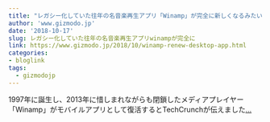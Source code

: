 ```yaml
---
title: "レガシー化していた往年の名音楽再生アプリ「Winamp」が完全に新しくなるみたい！"
author: 'www.gizmodo.jp'
date: '2018-10-17'
slug: レガシー化していた往年の名音楽再生アプリwinampが完全に
link: https://www.gizmodo.jp/2018/10/winamp-renew-desktop-app.html
categories:
- bloglink
tags:
  - gizmodojp
---
```


1997年に誕生し、2013年に惜しまれながらも閉鎖したメディアプレイヤー「Winamp」がモバイルアプリとして復活するとTechCrunchが伝えました[... <i class="fas fa-external-link-alt"></i>](https://www.gizmodo.jp/2018/10/winamp-renew-desktop-app.html)

